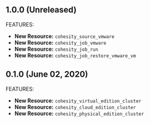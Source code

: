 ## 1.0.0 (Unreleased)

FEATURES:

* **New Resource:** `cohesity_source_vmware`
* **New Resource:** `cohesity_job_vmware`
* **New Resource:** `cohesity_job_run`
* **New Resource:** `cohesity_job_restore_vmware_vm`

## 0.1.0 (June 02, 2020)

FEATURES:

* **New Resource:** `cohesity_virtual_edition_cluster`
* **New Resource:** `cohesity_cloud_edition_cluster`
* **New Resource:** `cohesity_physical_edition_cluster`
